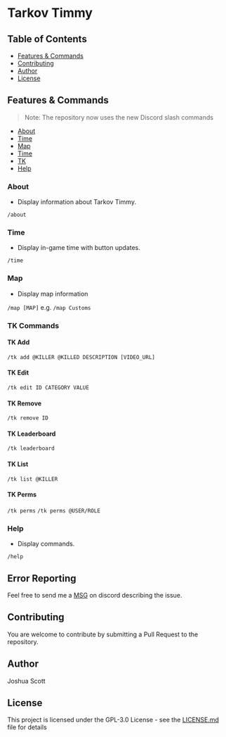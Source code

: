 # Tarkov Timmy

## Table of Contents

* [Features & Commands](#features--commands)
* [Contributing](#contributing)
* [Author](#author)
* [License](#license)

## Features & Commands

> Note: The repository now uses the new Discord slash commands

* [About](#about)
* [Time](#time)
* [Map](#map)
* [Time](#time)
* [TK](#tk)
* [Help](#help)

### About

* Display information about Tarkov Timmy.

`/about`

### Time

* Display in-game time with button updates.

`/time`

### Map

* Display map information

`/map [MAP]`
e.g. `/map Customs`

### TK Commands

#### TK Add
`/tk add @KILLER @KILLED DESCRIPTION [VIDEO_URL]`

#### TK Edit
`/tk edit ID CATEGORY VALUE`

#### TK Remove
`/tk remove ID`

#### TK Leaderboard
`/tk leaderboard`

#### TK List
`/tk list @KILLER`

#### TK Perms
`/tk perms`
`/tk perms @USER/ROLE`

### Help

* Display commands.

`/help`

## Error Reporting

Feel free to send me a [MSG](https://discordapp.com/users/170925319518158848/) on discord describing the issue.

## Contributing

You are welcome to contribute by submitting a Pull Request to the repository.

## Author

Joshua Scott

## License

This project is licensed under the GPL-3.0 License - see the [LICENSE.md](LICENSE) file for details